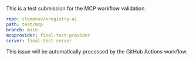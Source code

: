 This is a test submission for the MCP workflow validation.

```yaml
repo: clemensv/xregistry-ai
path: test/mcp
branch: main
mcpprovider: final-test-provider
server: final-test-server
```

This issue will be automatically processed by the GitHub Actions workflow. 